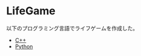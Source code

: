 # LifeGame
以下のプログラミング言語でライフゲームを作成した。  

- [C++](./C++/ReadMe.md)  
- [Python](./Python/ReadMe.md)  
	
